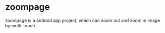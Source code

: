 zoompage
========

zoompage is a android app project, which can zoom out and zoom in image by multi-touch